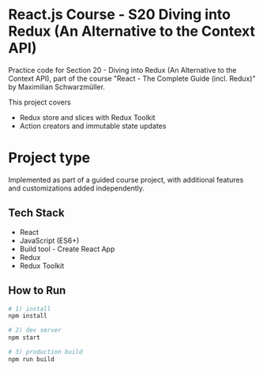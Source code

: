 # React.js Course - S20 Diving into Redux (An Alternative to the Context API)

Practice code for Section 20 - Diving into Redux (An Alternative to the Context API), part of the course "React - The Complete Guide (incl. Redux)" by Maximilian Schwarzmüller.

This project covers
- Redux store and slices with Redux Toolkit
- Action creators and immutable state updates
  
# Project type
Implemented as part of a guided course project, with additional features and customizations added independently.

## Tech Stack
- React
- JavaScript (ES6+)
- Build tool - Create React App
- Redux
- Redux Toolkit
## How to Run

```bash
# 1) install
npm install

# 2) dev server
npm start

# 3) production build
npm run build
```
